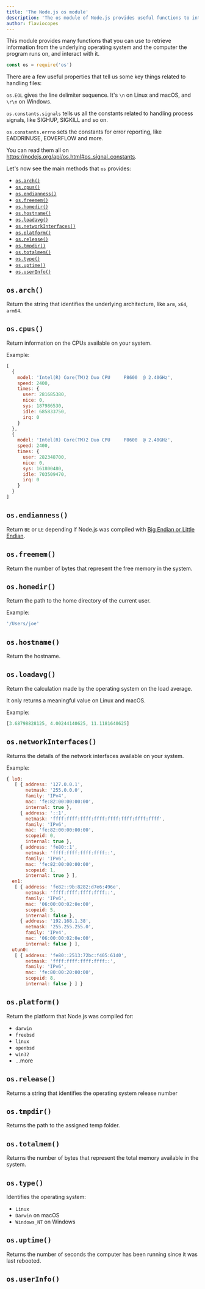 ```yaml
---
title: 'The Node.js os module'
description: 'The os module of Node.js provides useful functions to interact with underlying system'
author: flaviocopes
---
```


This module provides many functions that you can use to retrieve information from the underlying operating system and the computer the program runs on, and interact with it.

```js
const os = require('os')
```

There are a few useful properties that tell us some key things related to handling files:

`os.EOL` gives the line delimiter sequence. It's `\n` on Linux and macOS, and `\r\n` on Windows.

`os.constants.signals` tells us all the constants related to handling process signals, like SIGHUP, SIGKILL and so on.

`os.constants.errno` sets the constants for error reporting, like EADDRINUSE, EOVERFLOW and more.

You can read them all on <https://nodejs.org/api/os.html#os_signal_constants>.

Let's now see the main methods that `os` provides:

<!-- TOC -->

- [`os.arch()`](#osarch)
- [`os.cpus()`](#oscpus)
- [`os.endianness()`](#osendianness)
- [`os.freemem()`](#osfreemem)
- [`os.homedir()`](#oshomedir)
- [`os.hostname()`](#oshostname)
- [`os.loadavg()`](#osloadavg)
- [`os.networkInterfaces()`](#osnetworkinterfaces)
- [`os.platform()`](#osplatform)
- [`os.release()`](#osrelease)
- [`os.tmpdir()`](#ostmpdir)
- [`os.totalmem()`](#ostotalmem)
- [`os.type()`](#ostype)
- [`os.uptime()`](#osuptime)
- [`os.userInfo()`](#osuserinfo)

<!-- /TOC -->

## `os.arch()`

Return the string that identifies the underlying architecture, like `arm`, `x64`, `arm64`.

## `os.cpus()`

Return information on the CPUs available on your system.

Example:

```js
[
  {
    model: 'Intel(R) Core(TM)2 Duo CPU     P8600  @ 2.40GHz',
    speed: 2400,
    times: {
      user: 281685380,
      nice: 0,
      sys: 187986530,
      idle: 685833750,
      irq: 0
    }
  },
  {
    model: 'Intel(R) Core(TM)2 Duo CPU     P8600  @ 2.40GHz',
    speed: 2400,
    times: {
      user: 282348700,
      nice: 0,
      sys: 161800480,
      idle: 703509470,
      irq: 0
    }
  }
]
```

## `os.endianness()`

Return `BE` or `LE` depending if Node.js was compiled with [Big Endian or Little Endian](https://en.wikipedia.org/wiki/Endianness).

## `os.freemem()`

Return the number of bytes that represent the free memory in the system.

## `os.homedir()`

Return the path to the home directory of the current user.

Example:

```js
'/Users/joe'
```

## `os.hostname()`

Return the hostname.

## `os.loadavg()`

Return the calculation made by the operating system on the load average.

It only returns a meaningful value on Linux and macOS.

Example:

```js
[3.68798828125, 4.00244140625, 11.1181640625]
```

## `os.networkInterfaces()`

Returns the details of the network interfaces available on your system.

Example:

```js
{ lo0:
   [ { address: '127.0.0.1',
       netmask: '255.0.0.0',
       family: 'IPv4',
       mac: 'fe:82:00:00:00:00',
       internal: true },
     { address: '::1',
       netmask: 'ffff:ffff:ffff:ffff:ffff:ffff:ffff:ffff',
       family: 'IPv6',
       mac: 'fe:82:00:00:00:00',
       scopeid: 0,
       internal: true },
     { address: 'fe80::1',
       netmask: 'ffff:ffff:ffff:ffff::',
       family: 'IPv6',
       mac: 'fe:82:00:00:00:00',
       scopeid: 1,
       internal: true } ],
  en1:
   [ { address: 'fe82::9b:8282:d7e6:496e',
       netmask: 'ffff:ffff:ffff:ffff::',
       family: 'IPv6',
       mac: '06:00:00:02:0e:00',
       scopeid: 5,
       internal: false },
     { address: '192.168.1.38',
       netmask: '255.255.255.0',
       family: 'IPv4',
       mac: '06:00:00:02:0e:00',
       internal: false } ],
  utun0:
   [ { address: 'fe80::2513:72bc:f405:61d0',
       netmask: 'ffff:ffff:ffff:ffff::',
       family: 'IPv6',
       mac: 'fe:80:00:20:00:00',
       scopeid: 8,
       internal: false } ] }
```

## `os.platform()`

Return the platform that Node.js was compiled for:

- `darwin`
- `freebsd`
- `linux`
- `openbsd`
- `win32`
- ...more

## `os.release()`

Returns a string that identifies the operating system release number

## `os.tmpdir()`

Returns the path to the assigned temp folder.

## `os.totalmem()`

Returns the number of bytes that represent the total memory available in the system.

## `os.type()`

Identifies the operating system:

- `Linux`
- `Darwin` on macOS
- `Windows_NT` on Windows

## `os.uptime()`

Returns the number of seconds the computer has been running since it was last rebooted.

## `os.userInfo()`
